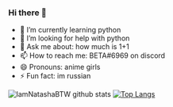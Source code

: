 ### Hi there 👋


- 🌱 I’m currently learning python
- 🤔 I’m looking for help with python
- 💬 Ask me about: how much is 1+1
- 📫 How to reach me: BETA#6969 on discord
- 😄 Pronouns: anime girls
- ⚡ Fun fact: im russian


![IamNatashaBTW github stats](https://github-readme-stats.vercel.app/api?username=IamNatashaBTW&show_icons=true&theme=dark)
[![Top Langs](https://github-readme-stats.vercel.app/api/top-langs/?username=CIamNatashaBTW&theme=dark)](https://github.com/anuraghazra/github-readme-stats)
